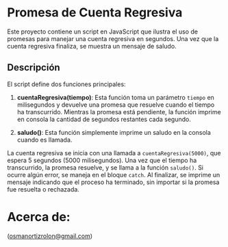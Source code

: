 # Promesa de Cuenta Regresiva

Este proyecto contiene un script en JavaScript que ilustra el uso de promesas para manejar una cuenta regresiva en segundos. Una vez que la cuenta regresiva finaliza, se muestra un mensaje de saludo.

## Descripción

El script define dos funciones principales:

1. **cuentaRegresiva(tiempo)**: Esta función toma un parámetro `tiempo` en milisegundos y devuelve una promesa que resuelve cuando el tiempo ha transcurrido. Mientras la promesa está pendiente, la función imprime en consola la cantidad de segundos restantes cada segundo.

2. **saludo()**: Esta función simplemente imprime un saludo en la consola cuando es llamada.

La cuenta regresiva se inicia con una llamada a `cuentaRegresiva(5000)`, que espera 5 segundos (5000 milisegundos). Una vez que el tiempo ha transcurrido, la promesa resuelve, y se llama a la función `saludo()`. Si ocurre algún error, se maneja en el bloque `catch`. Al finalizar, se imprime un mensaje indicando que el proceso ha terminado, sin importar si la promesa fue resuelta o rechazada.

# Acerca de: 
(osmanortizrolon@gmail.com)
